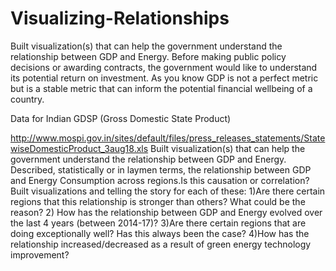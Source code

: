 # Visualizing-Relationships
 Built visualization(s) that can help the government understand the relationship between GDP and Energy.
Before making public policy decisions or awarding contracts, the government would like to understand its potential return on investment. As you know GDP is not a perfect metric but is a stable metric that can inform the potential financial wellbeing of a country.

 

Data for Indian GDSP (Gross Domestic State Product)

http://www.mospi.gov.in/sites/default/files/press_releases_statements/StatewiseDomesticProduct_3aug18.xls
Built visualization(s) that can help the government understand the relationship between GDP and Energy.
Described, statistically or in laymen terms, the relationship between GDP and Energy Consumption across regions.Is this causation or correlation?
 Built visualizations and telling the story for each of these:
1)Are there certain regions that this relationship is stronger than others? What could be the reason?
2) How has the relationship between GDP and Energy evolved over the last 4 years (between 2014-17)?
3)Are there certain regions that are doing exceptionally well? Has this always been the case?
4)How has the relationship increased/decreased as a result of green energy technology improvement?
